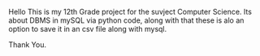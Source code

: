   Hello
  This is my 12th Grade project for the suvject Computer Science. Its about  DBMS in mySQL via python code, along with that these is alo an option to save it in an csv file along with mysql.

  Thank You.
